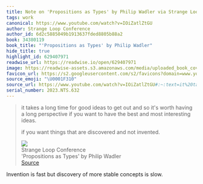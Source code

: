 ```yaml
---
title: Note on 'Propositions as Types' by Philip Wadler via Strange Loop Conference
tags: work
canonical: https://www.youtube.com/watch?v=IOiZatlZtGU
author: Strange Loop Conference
author_id: 6d2c5885049b1913637fded8805b88a2
book: 34380119
book_title: "'Propositions as Types' by Philip Wadler"
hide_title: true
highlight_id: 629407971
readwise_url: https://readwise.io/open/629407971
image: https://readwise-assets.s3.amazonaws.com/media/uploaded_book_covers/profile_265723/hqdefault.jpg
favicon_url: https://s2.googleusercontent.com/s2/favicons?domain=www.youtube.com
source_emoji: "\U0001F310"
source_url: https://www.youtube.com/watch?v=IOiZatlZtGU#:~:text=it%20takes%20a,and%20not%20invented.
serial_number: 2023.NTS.632
---
```

> it takes a long time for good ideas to get out and so it's worth having a long perspective if you want to have the best and most interesting ideas.
> 
> if you want things that are discovered and not invented.
> <div class="quoteback-footer"><div class="quoteback-avatar"><img class="mini-favicon" src="https://s2.googleusercontent.com/s2/favicons?domain=www.youtube.com"></div><div class="quoteback-metadata"><div class="metadata-inner"><span style="display:none">FROM:</span><div aria-label="Strange Loop Conference" class="quoteback-author"> Strange Loop Conference</div><div aria-label="'Propositions as Types' by Philip Wadler" class="quoteback-title"> 'Propositions as Types' by Philip Wadler</div></div></div><div class="quoteback-backlink"><a target="_blank" aria-label="go to the full text of this quotation" rel="noopener" href="https://www.youtube.com/watch?v=IOiZatlZtGU#:~:text=it%20takes%20a,and%20not%20invented." class="quoteback-arrow"> Source</a></div></div>

Invention is fast but discovery of more stable concepts is slow.